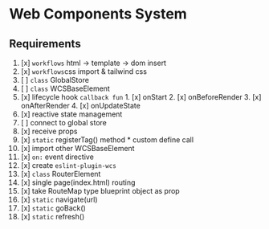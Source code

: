 # Web Components System

## Requirements

1. [x] `workflows` html -> template -> dom insert
2. [x] `workflows`css import & tailwind css
3. [ ] `class` GlobalStore
4. [ ] `class` WCSBaseElement
  1. [x] lifecycle hook `callback fun`
    1. [x] onStart
    2. [x] onBeforeRender
    3. [x] onAfterRender
    4. [x] onUpdateState
  2. [x] reactive state management
  3. [ ] connect to global store
  4. [x] receive props
  5. [x] `static` registerTag() method * custom define call
  6. [x] import other WCSBaseElement
  7. [x] `on:` event directive
5. [x] create `eslint-plugin-wcs`
6. [x] `class` RouterElement
  1. [x] single page(index.html) routing
  2. [x] take RouteMap type blueprint object as prop
  3. [x] `static` navigate(url)
  4. [x] `static` goBack()
  5. [x] `static` refresh()
